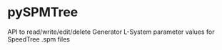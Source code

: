 # pySPMTree
API to read/write/edit/delete Generator L-System parameter values for SpeedTree .spm files
